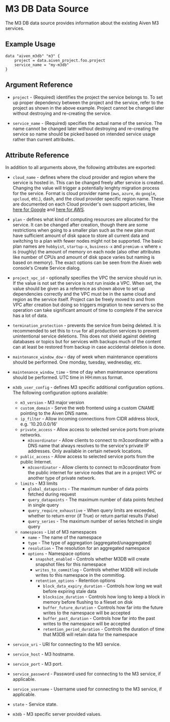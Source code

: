 # M3 DB Data Source

The M3 DB data source provides information about the existing Aiven M3 services.

## Example Usage

```hcl
data "aiven_m3db" "m3" {
    project = data.aiven_project.foo.project
    service_name = "my-m3db"
}
```

## Argument Reference

* `project` - (Required) identifies the project the service belongs to. To set up proper dependency
between the project and the service, refer to the project as shown in the above example.
Project cannot be changed later without destroying and re-creating the service.

* `service_name` - (Required) specifies the actual name of the service. The name cannot be changed
later without destroying and re-creating the service so name should be picked based on
intended service usage rather than current attributes.

## Attribute Reference

In addition to all arguments above, the following attributes are exported:

* `cloud_name` - defines where the cloud provider and region where the service is hosted
in. This can be changed freely after service is created. Changing the value will trigger
a potentially lenghty migration process for the service. Format is cloud provider name
(`aws`, `azure`, `do` `google`, `upcloud`, etc.), dash, and the cloud provider
specific region name. These are documented on each Cloud provider's own support articles,
like [here for Google](https://cloud.google.com/compute/docs/regions-zones/) and
[here for AWS](https://docs.aws.amazon.com/AmazonRDS/latest/UserGuide/Concepts.RegionsAndAvailabilityZones.html).

* `plan` - defines what kind of computing resources are allocated for the service. It can
be changed after creation, though there are some restrictions when going to a smaller
plan such as the new plan must have sufficient amount of disk space to store all current
data and switching to a plan with fewer nodes might not be supported. The basic plan
names are `hobbyist`, `startup-x`, `business-x` and `premium-x` where `x` is
(roughly) the amount of memory on each node (also other attributes like number of CPUs
and amount of disk space varies but naming is based on memory). The exact options can be
seen from the Aiven web console's Create Service dialog.

* `project_vpc_id` - optionally specifies the VPC the service should run in. If the value
is not set the service is not run inside a VPC. When set, the value should be given as a
reference as shown above to set up dependencies correctly and the VPC must be in the same
cloud and region as the service itself. Project can be freely moved to and from VPC after
creation but doing so triggers migration to new servers so the operation can take
significant amount of time to complete if the service has a lot of data.

* `termination_protection` - prevents the service from being deleted. It is recommended to
set this to `true` for all production services to prevent unintentional service
deletions. This does not shield against deleting databases or topics but for services
with backups much of the content can at least be restored from backup in case accidental
deletion is done.

* `maintenance_window_dow` - day of week when maintenance operations should be performed. 
One monday, tuesday, wednesday, etc.

* `maintenance_window_time` - time of day when maintenance operations should be performed. 
UTC time in HH:mm:ss format.

* `m3db_user_config` - defines M3 specific additional configuration options. The following 
configuration options available:
    * `m3_version` - M3 major version
    * `custom_domain` - Serve the web frontend using a custom CNAME pointing to the Aiven DNS name.
    * `ip_filter` - Allow incoming connections from CIDR address block, e.g. '10.20.0.0/16'
    * `private_access` - Allow access to selected service ports from private networks.
        * `m3coordinator` - Allow clients to connect to m3coordinator with a DNS name that 
        always resolves to the service's private IP addresses. Only available in certain network locations.
    * `public_access` - Allow access to selected service ports from the public Internet.
        * `m3coordinator` - Allow clients to connect to m3coordinator from the public internet 
        for service nodes that are in a project VPC or another type of private network.
    * `limits` - M3 limits
        * `global_datapoints` - The maximum number of data points fetched during request
        * `query_datapoints` - The maximum number of data points fetched in single query
        * `query_require_exhaustive` - When query limits are exceeded, whether to return error 
        (if True) or return partial results (False)
        * `query_series` - The maximum number of series fetched in single query
    * `namespaces` - List of M3 namespaces
        * `name` - The name of the namespace
        * `type` - The type of aggregation (aggregated/unaggregated)
        * `resolution` - The resolution for an aggregated namespace
        * `options` - Namespace options
            * `snapshot_enabled` - Controls whether M3DB will create snapshot files for 
            this namespace
            * `writes_to_commitlog` - Controls whether M3DB will include writes to this 
            namespace in the commitlog.
            * `retention_options` - Retention options
                * `block_data_expiry_duration` - Controls how long we wait before expiring stale data
                * `blocksize_duration` - Controls how long to keep a block in memory before 
                flushing to a fileset on disk
                * `buffer_future_duration` - Controls how far into the future writes to 
                the namespace will be accepted
                * `buffer_past_duration` - Controls how far into the past writes to the 
                namespace will be accepted
                * `retention_period_duration` - Controls the duration of time that M3DB will 
                retain data for the namespace

* `service_uri` - URI for connecting to the M3 service.

* `service_host` - M3 hostname.

* `service_port` - M3 port.

* `service_password` - Password used for connecting to the M3 service, if applicable.

* `service_username` - Username used for connecting to the M3 service, if applicable.

* `state` - Service state.

* `m3db` - M3 specific server provided values.